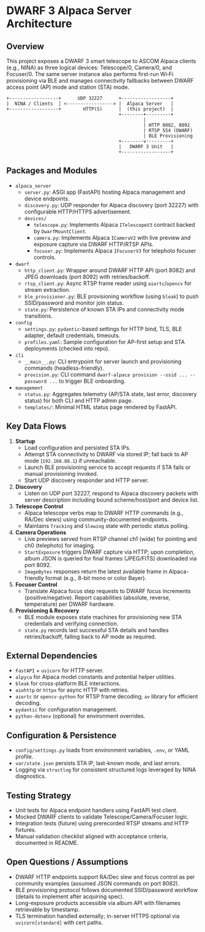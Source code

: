 # DWARF 3 Alpaca Server Architecture

## Overview

This project exposes a DWARF 3 smart telescope to ASCOM Alpaca clients (e.g., NINA) as three logical devices: Telescope/0, Camera/0, and Focuser/0. The same server instance also performs first-run Wi‑Fi provisioning via BLE and manages connectivity fallbacks between DWARF access point (AP) mode and station (STA) mode.

```
+------------------+      UDP 32227      +------------------+
|  NINA / Clients  | <-----------------> |  Alpaca Server   |
+------------------+        HTTP(S)      |  (this project)  |
                                         +--------+---------+
                                                  |
                                                  | HTTP 8082, 8092
                                                  | RTSP 554 (DWARF)
                                                  | BLE Provisioning
                                         +--------v---------+
                                         |   DWARF 3 Unit   |
                                         +------------------+
```

## Packages and Modules

- `alpaca_server`
  - `server.py`: ASGI app (FastAPI) hosting Alpaca management and device endpoints.
  - `discovery.py`: UDP responder for Alpaca discovery (port 32227) with configurable HTTP/HTTPS advertisement.
  - `devices/`
    - `telescope.py`: Implements Alpaca `ITelescopeV3` contract backed by `DwarfMountClient`.
    - `camera.py`: Implements Alpaca `ICameraV2` with live preview and exposure capture via DWARF HTTP/RTSP APIs.
    - `focuser.py`: Implements Alpaca `IFocuserV3` for telephoto focuser controls.
- `dwarf`
  - `http_client.py`: Wrapper around DWARF HTTP API (port 8082) and JPEG downloads (port 8092) with retries/backoff.
  - `rtsp_client.py`: Async RTSP frame reader using `aiortc`/`opencv` for stream extraction.
  - `ble_provisioner.py`: BLE provisioning workflow (using `bleak`) to push SSID/password and monitor join status.
  - `state.py`: Persistence of known STA IPs and connectivity mode transitions.
- `config`
  - `settings.py`: `pydantic`-based settings for HTTP bind, TLS, BLE adapter, default credentials, timeouts.
  - `profiles.yaml`: Sample configuration for AP-first setup and STA deployments (checked into repo).
- `cli`
  - `__main__.py`: CLI entrypoint for server launch and provisioning commands (headless-friendly).
  - `provision.py`: CLI command `dwarf-alpaca provision --ssid ... --password ...` to trigger BLE onboarding.
- `management`
  - `status.py`: Aggregates telemetry (AP/STA state, last error, discovery status) for both CLI and HTTP admin page.
  - `templates/`: Minimal HTML status page rendered by FastAPI.

## Key Data Flows

1. **Startup**
   - Load configuration and persisted STA IPs.
   - Attempt STA connectivity to DWARF via stored IP; fall back to AP mode (`192.168.88.1`) if unreachable.
   - Launch BLE provisioning service to accept requests if STA fails or manual provisioning invoked.
   - Start UDP discovery responder and HTTP server.
2. **Discovery**
   - Listen on UDP port 32227, respond to Alpaca discovery packets with server description including bound scheme/host/port and device list.
3. **Telescope Control**
   - Alpaca telescope verbs map to DWARF HTTP commands (e.g., RA/Dec slews) using community-documented endpoints.
   - Maintains `Tracking` and `Slewing` state with periodic status polling.
4. **Camera Operations**
   - Live previews served from RTSP channel ch1 (wide) for pointing and ch0 (telephoto) for imaging.
   - `StartExposure` triggers DWARF capture via HTTP; upon completion, album JSON is queried for final frames (JPEG/FITS) downloaded via port 8092.
   - `ImageBytes` responses return the latest available frame in Alpaca-friendly format (e.g., 8-bit mono or color Bayer).
5. **Focuser Control**
   - Translate Alpaca focus step requests to DWARF focus increments (positive/negative). Report capabilities (absolute, reverse, temperature) per DWARF hardware.
6. **Provisioning & Recovery**
   - BLE module exposes state machines for provisioning new STA credentials and verifying connection.
   - `state.py` records last successful STA details and handles retries/backoff, falling back to AP mode as required.

## External Dependencies

- `FastAPI` + `uvicorn` for HTTP server.
- `alpyca` for Alpaca model constants and potential helper utilities.
- `bleak` for cross-platform BLE interactions.
- `aiohttp` or `httpx` for async HTTP with retries.
- `aiortc` or `opencv-python` for RTSP frame decoding; `av` library for efficient decoding.
- `pydantic` for configuration management.
- `python-dotenv` (optional) for environment overrides.

## Configuration & Persistence

- `config/settings.py` loads from environment variables, `.env`, or YAML profile.
- `var/state.json` persists STA IP, last-known mode, and last errors.
- Logging via `structlog` for consistent structured logs leveraged by NINA diagnostics.

## Testing Strategy

- Unit tests for Alpaca endpoint handlers using FastAPI test client.
- Mocked DWARF clients to validate Telescope/Camera/Focuser logic.
- Integration tests (future) using prerecorded RTSP streams and HTTP fixtures.
- Manual validation checklist aligned with acceptance criteria, documented in README.

## Open Questions / Assumptions

- DWARF HTTP endpoints support RA/Dec slew and focus control as per community examples (assumed JSON commands on port 8082).
- BLE provisioning protocol follows documented SSID/password workflow (details to implement after acquiring spec).
- Long-exposure products accessible via album API with filenames retrievable by timestamp.
- TLS termination handled externally; in-server HTTPS optional via `uvicorn[standard]` with cert paths.
